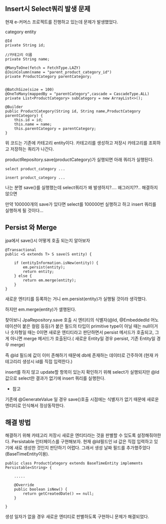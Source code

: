 ## Insert시 Select쿼리 발생 문제

현재 e-커머스 프로젝트를 진행하고 있는데 문제가 발생했었다. 

category entity

    @Id
    private String id;

    //카테고리 이름
    private String name;

    @ManyToOne(fetch = FetchType.LAZY)
    @JoinColumn(name = "parent_product_category_id")
    private ProductCategory parentCategory;


    @BatchSize(size = 100)
    @OneToMany(mappedBy = "parentCategory",cascade = CascadeType.ALL)
    private List<ProductCategory> subCategory = new ArrayList<>();

    @Builder
    public ProductCategory(String id, String name,ProductCategory parentCategory) {
        this.id = id;
        this.name = name;
        this.parentCategory = parentCategory;
    }

    
위 코드는 기존에 카테고리 entity이다. 카테고리를 생성하고 저장시 카테고리를 조회하고 저장하는 쿼리가 나간다. 

productRepository.save(productCategory)가 실행되면 아래 쿼리가 실행된다.

    select product_category ...

    insert product_category ...
    
    
나는 분명 save()를 실행했는데 select쿼리가 왜 발생하지?.... 왜그러지??.. 해결하지 않으면

만약 100000개의 save가 있다면 select를 100000번 실행하고 하고 insert 쿼리를 실행하게 될 것이다...  



## Persist 와 Merge

jpa에서 save()시 어떻게 호출 되는지 알아보자

    @Transactional
    public <S extends T> S save(S entity) {
    
	    if (entityInformation.isNew(entity)) {
	    	em.persist(entity);
	    	return entity;
	    } else {
	    	return em.merge(entity);
	    }
    }
    

새로운 엔티티를 등록하는 거니 em.persist(entity)가 실행될 것이라 생각했다. 

하지만 em.merge(entity)가 샐행된다.

찾아보니 JpaRepository.save 호출 시 엔티티의 식별자(@Id, @EmbeddedId 어노테이션이 붙은 컬럼 등등)가 붙은 필드의 타입이 
primitive type이 아닐 때는 null이거나 숫자형일 때는 0이면 새로운 엔티티라고 판단하면서 persist 메서드가 호출되고, 
그게 아니면 merge 메서드가 호출된다.( 새로운 Entity일 경우 persist, 기존 Entity일 경우 merge)


즉 @Id 필드에 값이 이미 존해하기 때문에 db에 존재하는 데이터로 간주하여 (현재 카테고리리 생성시 id를 직접 입력한다.)

insert를 하지 않고 update할 항목이 있는지 확인하기 위해 select가 실행되지만 @Id값으로 select한 결과가 없기에 insert 쿼리를 실행한다.

- 참고

기존에 @GenerateValue 일 경우 save()호출 시점에는 식별자가 없기 때문에 새로운 엔티티로 인식해서 정상동작한다.

## 해결 방법

해결하기 위해 카테고리 저장시 새로운 엔티티라는 것을 판별할 수 있도록 설정해줘야한다. Persistable 인터페이스를 구현해보자.
현재 @Id필드인 id 값은 직접 입력하고 있기에 새로 생성한 것인지 판단하기 어렵다. 그래서 생성 날짜 필드를 추가했주었다(BaseTimeEntity이용).

    public class ProductCategory extends BaseTimeEntity implements Persistable<String> {
       
        .....
       
        @Override
        public boolean isNew() {
            return getCreatedDate() == null;
        }

    }

생성 일자가 없을 경우 새로운 엔티티로 판별하도록 구현하니 문제가 해결되었다.
